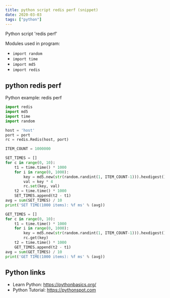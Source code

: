 ```yaml
---
title: python script redis perf (snippet)
date: 2020-03-03
tags: ["python"]
---
```

Python script 'redis perf'


Modules used in program: 
* `import random`
* `import time`
* `import md5`
* `import redis`

## python redis perf

Python example: redis perf

```python
import redis
import md5
import time
import random

host = 'host'
port = port
rc = redis.Redis(host, port)

ITEM_COUNT = 1000000

SET_TIMES = []
for c in range(0, 10):
    t1 = time.time() * 1000
    for i in range(0, 1000):
        key = md5.new(str(random.randint(1, ITEM_COUNT-1))).hexdigest()
        val = key * 4
        rc.set(key, val)
    t2 = time.time() * 1000
    SET_TIMES.append(t2 - t1)
avg = sum(SET_TIMES) / 10
print('SET TIME(1000 items): %f ms' % (avg))

GET_TIMES = []
for c in range(0, 10):
    t1 = time.time() * 1000
    for i in range(0, 1000):
        key = md5.new(str(random.randint(1, ITEM_COUNT-1))).hexdigest()
        rc.get(key)
    t2 = time.time() * 1000
    GET_TIMES.append(t2 - t1)
avg = sum(GET_TIMES) / 10
print('GET TIME(1000 items): %f ms' % (avg))


```

## Python links

- Learn Python: https://pythonbasics.org/
- Python Tutorial: https://pythonspot.com
